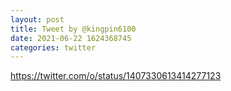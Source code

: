 ```yaml
--- 
layout: post 
title: Tweet by @kingpin6100 
date: 2021-06-22 1624368745 
categories: twitter 
--- 
```

https://twitter.com/o/status/1407330613414277123